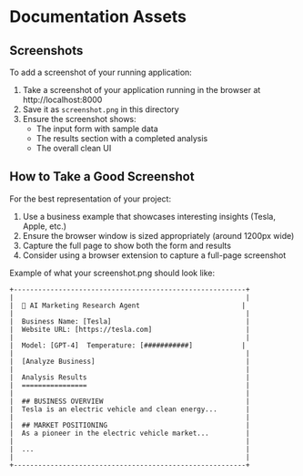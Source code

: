 # Documentation Assets

## Screenshots

To add a screenshot of your running application:

1. Take a screenshot of your application running in the browser at http://localhost:8000
2. Save it as `screenshot.png` in this directory
3. Ensure the screenshot shows:
   - The input form with sample data
   - The results section with a completed analysis
   - The overall clean UI

## How to Take a Good Screenshot

For the best representation of your project:

1. Use a business example that showcases interesting insights (Tesla, Apple, etc.)
2. Ensure the browser window is sized appropriately (around 1200px wide)
3. Capture the full page to show both the form and results
4. Consider using a browser extension to capture a full-page screenshot

Example of what your screenshot.png should look like:

```
+---------------------------------------------------------+
|                                                         |
|  🚀 AI Marketing Research Agent                         |
|                                                         |
|  Business Name: [Tesla]                                 |
|  Website URL: [https://tesla.com]                       |
|                                                         |
|  Model: [GPT-4]  Temperature: [###########]            |
|                                                         |
|  [Analyze Business]                                     |
|                                                         |
|  Analysis Results                                       |
|  ================                                       |
|                                                         |
|  ## BUSINESS OVERVIEW                                   |
|  Tesla is an electric vehicle and clean energy...       |
|                                                         |
|  ## MARKET POSITIONING                                  |
|  As a pioneer in the electric vehicle market...         |
|                                                         |
|  ...                                                    |
|                                                         |
+---------------------------------------------------------+
``` 